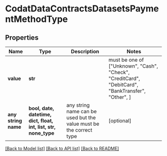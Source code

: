 # CodatDataContractsDatasetsPaymentMethodType


## Properties
Name | Type | Description | Notes
------------ | ------------- | ------------- | -------------
**value** | **str** |  |  must be one of ["Unknown", "Cash", "Check", "CreditCard", "DebitCard", "BankTransfer", "Other", ]
**any string name** | **bool, date, datetime, dict, float, int, list, str, none_type** | any string name can be used but the value must be the correct type | [optional]

[[Back to Model list]](../README.md#documentation-for-models) [[Back to API list]](../README.md#documentation-for-api-endpoints) [[Back to README]](../README.md)


